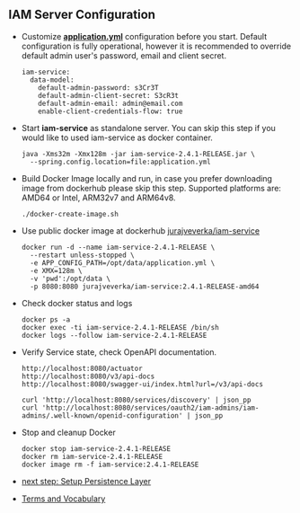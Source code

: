 ## IAM Server Configuration

* Customize [__application.yml__](../../iam-service/src/main/resources/application.yml) configuration before you start.
  Default configuration is fully operational, however it is recommended 
  to override default admin user's password, email and client secret.
  ```
  iam-service:
    data-model:
      default-admin-password: s3Cr3T
      default-admin-client-secret: S3cR3t 
      default-admin-email: admin@email.com
      enable-client-credentials-flow: true 
  ```
* Start __iam-service__ as standalone server. You can skip this step if you would like to used iam-service as docker container.
  ```
  java -Xms32m -Xmx128m -jar iam-service-2.4.1-RELEASE.jar \
    --spring.config.location=file:application.yml
  ```
* Build Docker Image locally and run, in case you prefer downloading image from dockerhub please  skip this step.
  Supported platforms are: AMD64  or Intel, ARM32v7 and ARM64v8.
  ```
  ./docker-create-image.sh
  ```
* Use public docker image at dockerhub [jurajveverka/iam-service](https://hub.docker.com/r/jurajveverka/iam-service)
  ```
  docker run -d --name iam-service-2.4.1-RELEASE \
    --restart unless-stopped \
    -e APP_CONFIG_PATH=/opt/data/application.yml \
    -e XMX=128m \
    -v 'pwd':/opt/data \
    -p 8080:8080 jurajveverka/iam-service:2.4.1-RELEASE-amd64
  ```
* Check docker status and logs
  ```
  docker ps -a 
  docker exec -ti iam-service-2.4.1-RELEASE /bin/sh
  docker logs --follow iam-service-2.4.1-RELEASE
  ```
* Verify Service state, check OpenAPI documentation.
  ```
  http://localhost:8080/actuator
  http://localhost:8080/v3/api-docs
  http://localhost:8080/swagger-ui/index.html?url=/v3/api-docs
  
  curl 'http://localhost:8080/services/discovery' | json_pp
  curl 'http://localhost:8080/services/oauth2/iam-admins/iam-admins/.well-known/openid-configuration' | json_pp
  ```
* Stop and cleanup Docker
  ```
  docker stop iam-service-2.4.1-RELEASE
  docker rm iam-service-2.4.1-RELEASE
  docker image rm -f iam-service:2.4.1-RELEASE
  ```

* [next step: Setup Persistence Layer](01b_setup-persitence-layer.md)
* [Terms and Vocabulary](Terms-and-Vocabulary.md)